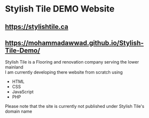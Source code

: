 # Stylish Tile DEMO Website
## https://stylishtile.ca
## https://mohammadawwad.github.io/Stylish-Tile-Demo/
Stylish Tile is  a Flooring and renovation company serving the lower mainland <br>
I am currently developing there website from scratch using<br>
* HTML
* CSS
* JavaScript
* PHP

Please note that the site is currently not published under Stylish Tile's domain name
